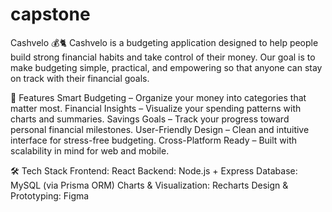 # capstone

Cashvelo 💰🐈
Cashvelo is a budgeting application designed to help people build strong financial habits and take control of their money. 
Our goal is to make budgeting simple, practical, and empowering so that anyone can stay on track with their financial goals.

🚀 Features
Smart Budgeting – Organize your money into categories that matter most.
Financial Insights – Visualize your spending patterns with charts and summaries.
Savings Goals – Track your progress toward personal financial milestones.
User-Friendly Design – Clean and intuitive interface for stress-free budgeting.
Cross-Platform Ready – Built with scalability in mind for web and mobile.

🛠️ Tech Stack
Frontend: React
Backend: Node.js + Express
Database: MySQL (via Prisma ORM)
Charts & Visualization: Recharts
Design & Prototyping: Figma
